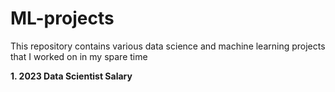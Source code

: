 # ML-projects

This repository contains various data science and machine learning projects that I worked on in my spare time

**1. 2023 Data Scientist Salary**
